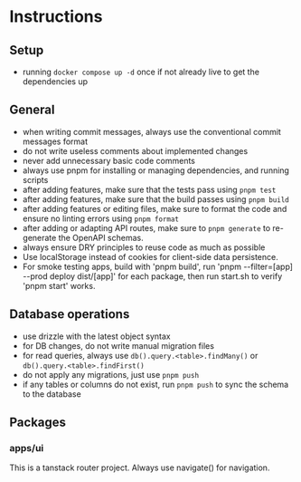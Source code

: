 # Instructions

## Setup

- running `docker compose up -d` once if not already live to get the dependencies up

## General

- when writing commit messages, always use the conventional commit messages format
- do not write useless comments about implemented changes
- never add unnecessary basic code comments
- always use pnpm for installing or managing dependencies, and running scripts
- after adding features, make sure that the tests pass using `pnpm test`
- after adding features, make sure that the build passes using `pnpm build`
- after adding features or editing files, make sure to format the code and ensure no linting errors using `pnpm format`
- after adding or adapting API routes, make sure to `pnpm generate` to re-generate the OpenAPI schemas.
- always ensure DRY principles to reuse code as much as possible
- Use localStorage instead of cookies for client-side data persistence.
- For smoke testing apps, build with 'pnpm build', run 'pnpm --filter=[app] --prod deploy dist/[app]' for each package, then run start.sh to verify 'pnpm start' works.

## Database operations

- use drizzle with the latest object syntax
- for DB changes, do not write manual migration files
- for read queries, always use `db().query.<table>.findMany()` or `db().query.<table>.findFirst()`
- do not apply any migrations, just use `pnpm push`
- if any tables or columns do not exist, run `pnpm push` to sync the schema to the database

## Packages

### apps/ui

This is a tanstack router project. Always use navigate() for navigation.
